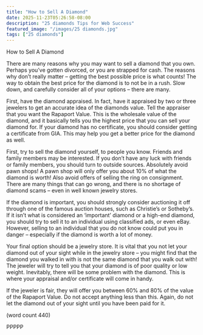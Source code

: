 ```yaml
---
title: "How to Sell A Diamond"
date: 2025-11-23T05:26:58-08:00
description: "25 diamonds Tips for Web Success"
featured_image: "/images/25 diamonds.jpg"
tags: ["25 diamonds"]
---
```


How to Sell A Diamond

There are many reasons why you may want 
to sell a diamond that you own. Perhaps 
you’ve gotten divorced, or you are strapped 
for cash. The reasons why don’t really matter 
– getting the best possible price is what 
counts! The way to obtain the best price 
for the diamond is to not be in a rush. Slow 
down, and carefully consider all of your 
options – there are many.

First, have the diamond appraised. In fact, 
have it appraised by two or three jewelers to 
get an accurate idea of the diamonds value. 
Tell the appraiser that you want the Rapaport 
Value. This is the wholesale value of the 
diamond, and it basically tells you the highest 
price that you can sell your diamond for. If your 
diamond has no certificate, you should 
consider getting a certificate from GIA. This 
may help you get a better price for the 
diamond as well.

First, try to sell the diamond yourself, to 
people you know. Friends and family 
members may be interested. If you don’t have 
any luck with friends or family members, you 
should turn to outside sources. Absolutely 
avoid pawn shops! A pawn shop will only offer 
you about 10% of what the diamond is worth! 
Also avoid offers of selling the ring on 
consignment. There are many things that 
can go wrong, and there is no shortage of 
diamond scams – even in well known 
jewelry stores.

If the diamond is important, you should 
strongly consider auctioning it off through 
one of the famous auction houses, such as 
Christie’s or Sotheby’s. If it isn’t what is 
considered an ‘important’ diamond or a 
high-end diamond, you should try to sell it 
to an individual using classified ads, or even 
eBay. However, selling to an individual that 
you do not know could put you in danger – 
especially if the diamond is worth a lot of 
money.

Your final option should be a jewelry store. It 
is vital that you not let your diamond out of 
your sight while in the jewelry store – you 
might find that the diamond you walked in 
with is not the same diamond that you walk 
out with! The jeweler will try to tell you that 
your diamond is of poor quality or low 
weight. Inevitably, there will be some 
problem with the diamond. This is where 
your appraisal and/or certificate will come 
in handy. 

If the jeweler is fair, they will offer you 
between 60% and 80% of the value of the 
Rapaport Value. Do not accept anything less 
than this. Again, do not let the diamond out of
your sight until you have been paid for it. 

(word count 440)

PPPPP

